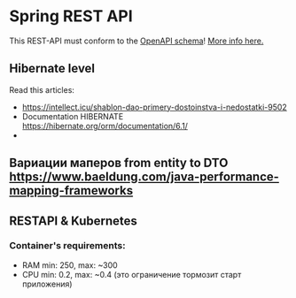 # Spring REST API

This REST-API must conform to the [OpenAPI schema](../Open_API/openapi.yaml)!
[More info here.](../Open_API/OpenAPI.md)


## Hibernate level
Read this articles:
- https://intellect.icu/shablon-dao-primery-dostoinstva-i-nedostatki-9502
- Documentation HIBERNATE https://hibernate.org/orm/documentation/6.1/
- 

## Вариации маперов from entity to DTO https://www.baeldung.com/java-performance-mapping-frameworks
## RESTAPI & Kubernetes

### Container's requirements:
- RAM min: 250, max: ~300
- CPU min: 0.2, max: ~0.4 (это ограничение тормозит старт приложения)


